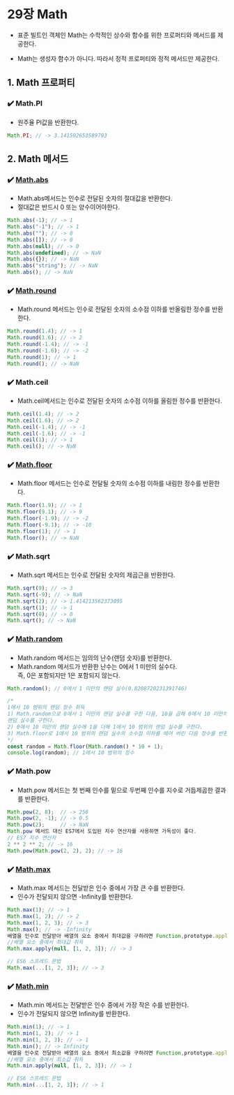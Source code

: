# 29장 Math

- 표준 빌트인 객체인 Math는 수학적인 상수와 함수를 위한 프로퍼티와 메서드를 제공한다.

- Math는 생성자 함수가 아니다. 따라서 정적 프로퍼티와 정적 메서드만 제공한다.

## 1. Math 프로퍼티

### ✔️ Math.PI

- 원주율 PI값을 반환한다.

```jsx
Math.PI; // -> 3.141592653589793
```

## 2. Math 메서드

### ✔️ <u> Math.abs </u>

- Math.abs메서드는 인수로 전달된 숫자의 절대값을 반환한다.
- 절대값은 반드시 0 또는 양수이어야한다.

```jsx
Math.abs(-1); // -> 1
Math.abs("-1"); // -> 1
Math.abs(""); // -> 0
Math.abs([]); // -> 0
Math.abs(null); // -> 0
Math.abs(undefined); // -> NaN
Math.abs({}); // -> NaN
Math.abs("string"); // -> NaN
Math.abs(); // -> NaN
```

### ✔️ <u>Math.round</u>

- Math.round 메서드는 인수로 전달된 숫자의 소수점 이하를 반올림한 정수를 반환한다.

```jsx
Math.round(1.4); // -> 1
Math.round(1.6); // -> 2
Math.round(-1.4); // -> -1
Math.round(-1.6); // -> -2
Math.round(1); // -> 1
Math.round(); // -> NaN
```

### ✔️ Math.ceil

- Math.ceil메서드는 인수로 전달된 숫자의 소수점 이하를 올림한 정수를 반환한다.

```jsx
Math.ceil(1.4); // -> 2
Math.ceil(1.6); // -> 2
Math.ceil(-1.4); // -> -1
Math.ceil(-1.6); // -> -1
Math.ceil(1); // -> 1
Math.ceil(); // -> NaN
```

### ✔️ <u>Math.floor</u>

- Math.floor 메서드는 인수로 전달될 숫자의 소수점 이하를 내림한 정수를 반환한다.

```jsx
Math.floor(1.9); // -> 1
Math.floor(9.1); // -> 9
Math.floor(-1.9); // -> -2
Math.floor(-9.1); // -> -10
Math.floor(1); // -> 1
Math.floor(); // -> NaN
```

### ✔️ Math.sqrt

- Math.sqrt 메서드는 인수로 전달된 숫자의 제곱근을 반환한다.

```jsx
Math.sqrt(9); // -> 3
Math.sqrt(-9); // -> NaN
Math.sqrt(2); // -> 1.414213562373095
Math.sqrt(1); // -> 1
Math.sqrt(0); // -> 0
Math.sqrt(); // -> NaN
```

### ✔️ <u>Math.random</u>

- Math.random 메서드는 임의의 난수(랜덤 숫자)를 반환한다.
- Math.random 메서드가 반환한 난수는 0에서 1 미만의 실수다.<br> 즉, 0은 포함되지만 1은 포함되지 않는다.

```jsx
Math.random(); // 0에서 1 미만의 랜덤 실수(0.8208720231391746)

/*
1에서 10 범위의 랜덤 정수 취득
1) Math.random으로 0에서 1 미만의 랜덤 실수를 구한 다음, 10을 곱해 0에서 10 미만의
랜덤 실수를 구한다.
2) 0에서 10 미만의 랜덤 실수에 1을 더해 1에서 10 범위의 랜덤 실수를 구한다.
3) Math.floor로 1에서 10 범위의 랜덤 실수의 소수점 이하를 떼어 버린 다음 정수를 반환한다.
*/
const random = Math.floor(Math.random() * 10 + 1);
console.log(random); // 1에서 10 범위의 정수
```

### ✔️ Math.pow

- Math.pow 메서드는 첫 번째 인수를 밑으로 두번째 인수를 지수로 거듭제곱한 결과를 반환한다.

```jsx
Math.pow(2, 8);  // -> 256
Math.pow(2, -1); // -> 0.5
Math.pow(2);     // -> NaN
Math.pow 메서드 대신 ES7에서 도입된 지수 연산자를 사용하면 가독성이 좋다.
// ES7 지수 연산자
2 ** 2 ** 2; // -> 16
Math.pow(Math.pow(2, 2), 2); // -> 16
```

### ✔️ <u>Math.max</u>

- Math.max 메서드는 전달받은 인수 중에서 가장 큰 수를 반환한다.
- 인수가 전달되지 않으면 -Infinity를 반환한다.

```jsx
Math.max(1); // -> 1
Math.max(1, 2); // -> 2
Math.max(1, 2, 3); // -> 3
Math.max(); // -> -Infinity
배열을 인수로 전달받아 배열의 요소 중에서 최대값을 구하려면 Function,prototype.apply 메서드 또는 스프레드 문법을 사용해야한다.
//배열 요소 중에서 최대값 취득
Math.max.apply(null, [1, 2, 3]); // -> 3

// ES6 스프레드 문법
Math.max(...[1, 2, 3]); // -> 3
```

### ✔️ <u>Math.min</u>

- Math.min 메서드는 전달받은 인수 중에서 가장 작은 수를 반환한다.
- 인수가 전달되지 않으면 Infinity를 반환한다.

```jsx
Math.min(1); // -> 1
Math.min(1, 2); // -> 1
Math.min(1, 2, 3); // -> 1
Math.min(); // -> Infinity
배열을 인수로 전달받아 배열의 요소 중에서 최소값을 구하려면 Function,prototype.apply 메서드 또는 스프레드 문법을 사용해야한다.
//배열 요소 중에서 최소값 취득
Math.min.apply(null, [1, 2, 3]); // -> 1

// ES6 스프레드 문법
Math.min(...[1, 2, 3]); // -> 1
```
